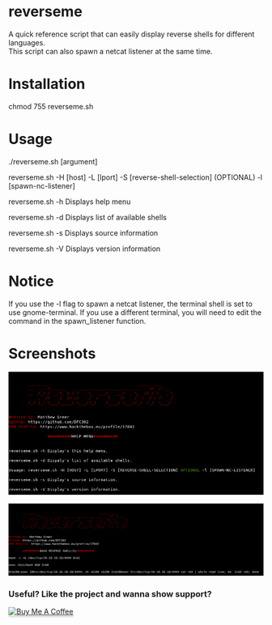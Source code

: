 # reverseme
A quick reference script that can easily display reverse shells for different languages. \
This script can also spawn a netcat listener at the same time.

# Installation
chmod 755 reverseme.sh 

# Usage
./reverseme.sh [argument]

reverseme.sh -H [host] -L [lport] -S [reverse-shell-selection] (OPTIONAL) -l [spawn-nc-listener]

reverseme.sh -h Displays help menu

reverseme.sh -d Displays list of available shells

reverseme.sh -s Displays source information

reverseme.sh -V Displays version information

# Notice
If you use the -l flag to spawn a netcat listener, the terminal shell is set to use gnome-terminal. If you use a different terminal, you will need to edit the command in the spawn_listener function.

# Screenshots
![Help Menu](https://github.com/DFC302/reverseme/blob/master/images/help_menu.png)

![Example](https://github.com/DFC302/reverseme/blob/master/images/example.png)

### Useful? Like the project and wanna show support?
<a href="https://www.buymeacoffee.com/dfc302" target="_blank"><img src="https://www.buymeacoffee.com/assets/img/custom_images/orange_img.png" alt="Buy Me A Coffee" style="height: 41px !important;width: 174px !important;box-shadow: 0px 3px 2px 0px rgba(190, 190, 190, 0.5) !important;-webkit-box-shadow: 0px 3px 2px 0px rgba(190, 190, 190, 0.5) !important;" ></a>
